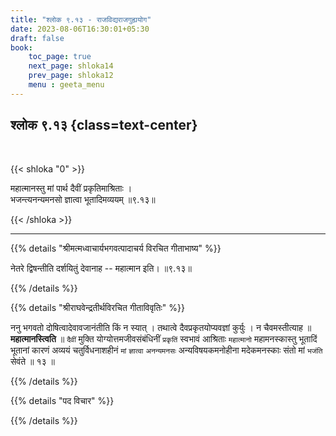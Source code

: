 ```yaml
---
title: "श्लोक ९.१३ - राजविद्यराजगुह्ययोग"
date: 2023-08-06T16:30:01+05:30
draft: false
book:
    toc_page: true
    next_page: shloka14
    prev_page: shloka12
    menu : geeta_menu
---
```




## श्लोक ९.१३ {class=text-center}

<br/>

{{< shloka  "0"  >}}

महात्मानस्तु मां पार्थ दैवीं प्रकृतिमाश्रिताः  ।   
भजन्त्यनन्यमनसो ज्ञात्वा भूतादिमव्ययम् ॥९.१३॥

{{< /shloka >}}

---


{{% details "श्रीमत्मध्वाचार्यभगवत्पादाचर्य विरचित  गीताभाष्य" %}}

नेतरे द्विषन्तीति दर्शयितुं देवानाह -- महात्मान इति। ॥९.१३॥

{{% /details %}}



{{% details "श्रीराघवेन्द्रतीर्थविरचित गीताविवृतिः" %}}


ननु भगवतो दोषित्वादेवावजानंतीति किं न स्यात्‌ । 
तथात्वे दैवप्रकृतयोप्यवज्ञां कुर्युः । 
न चैवमस्तीत्याह ॥ **महात्मानस्त्विति** ॥ 
`दैवीं` मुक्ति योग्योत्तमजीवसंबंधिनीं `प्रकृतिं` स्वभावं 
आश्रिताः `महात्मानो` महामनस्कास्तु 
भूतादिं भूतानां कारणं अव्ययं चतुर्विधनाशहीनं 
`मां` `ज्ञात्वा` `अनन्यमनसः` अन्यविषयकमनोहीना 
मदेकमनस्काः संतो मां `भजंति` सेवंते ॥ १३ ॥

{{% /details %}}



{{% details "पद विचार" %}}


{{% /details %}}
